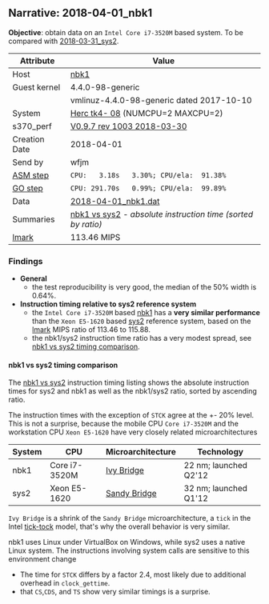 ## Narrative: 2018-04-01_nbk1

**Objective**: obtain data on an `Intel Core i7-3520M` based system.
To be compared with [2018-03-31_sys2](2018-03-31_sys2.md).

| Attribute | Value |
| --------- | ----- |
| Host   | [nbk1](hostinfo_nbk1.md) |
| Guest kernel | 4.4.0-98-generic |
|              | vmlinuz-4.4.0-98-generic dated 2017-10-10 |
| System | [Herc tk4- 08](sysinfo_tk4m08.md) (NUMCPU=2 MAXCPU=2) |
| s370_perf | [V0.9.7  rev  1003  2018-03-30](https://github.com/wfjm/s370-perf/blob/2685ff0/codes/s370_perf.asm) |
| Creation Date | 2018-04-01 |
| Send by | wfjm |
| [ASM step](README_narr.md#user-content-asm) | `CPU:   3.18s   3.30%; CPU/ela:  91.38%` |
| [GO step](README_narr.md#user-content-go)   | `CPU: 291.70s   0.99%; CPU/ela:  99.89%` |
| Data | [2018-04-01_nbk1.dat](../data/2018-04-01_nbk1.dat) |
| Summaries | [nbk1 vs sys2](sum_2018-04-01_sys2_and_nbk1.dat) - _absolute instruction time (sorted by ratio)_ |
| [lmark](README_narr.md#user-content-lmark) | 113.46 MIPS |

### <a id="find">Findings</a>
- **General**
  - the test reproducibility is very good, the median of the 50% width is 0.64%.
- **Instruction timing relative to sys2 reference system**
  - the `Intel Core i7-3520M` based [nbk1](hostinfo_nbk1.md) has a
    **very similar performance** than the `Xeon E5-1620` based
    [sys2](hostinfo_sys2.md) reference system, based on the
    [lmark](README_narr.md#user-content-lmark) MIPS ratio of 113.46 to 115.88.
  - the nbk1/sys2 instruction time ratio has a very modest spread, see
    [nbk1 vs sys2 timing comparison](#user-content-find-vs-sys2).

#### <a id="find-vs-sys2">nbk1 vs sys2 timing comparison</a>
The [nbk1 vs sys2](sum_2018-04-01_sys2_and_nbk1.dat) instruction
timing listing shows the  absolute instruction times for sys2 and nbk1
as well as the nbk1/sys2 ratio, sorted by ascending ratio.

The instruction times with the exception of `STCK` agree at the +- 20% level.
This is not a surprise, because the mobile CPU `Core i7-3520M` and the
workstation CPU `Xeon E5-1620` have very closely related microarchitectures

| System | CPU | Microarchitecture | Technology |
| ------ | --- | ----------------- | ---------- |
| nbk1   | Core i7-3520M | [Ivy Bridge](https://en.wikipedia.org/wiki/Ivy_Bridge_(microarchitecture))   | 22 nm; launched Q2'12 |
| sys2   | Xeon E5-1620  | [Sandy Bridge](https://en.wikipedia.org/wiki/Sandy_Bridge) | 32 nm; launched Q1'12 |

`Ivy Bridge` is a shrink of the `Sandy Bridge` microarchitecture, a `tick`
in the Intel
[tick-tock](https://en.wikipedia.org/wiki/Tick%E2%80%93tock_model) model,
that's why the overall behavior is very similar.

nbk1 uses Linux under VirtualBox on Windows, while sys2 uses a native
Linux system. The instructions involving system calls are sensitive to
this environment change
- The time for `STCK` differs by a factor 2.4, most likely due to
  additional overhead in `clock_gettime`.
- that `CS`,`CDS`, and `TS` show very similar timings is a surprise.
